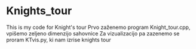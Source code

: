 # Knights_tour
This is my code for Knight's tour
Prvo zaženemo program Knight_tour.cpp, vpišemo zeljeno dimenzijo sahovnice
Za vizualizacijo pa zazenemo se proram KTvis.py, ki nam izrise knights tour
